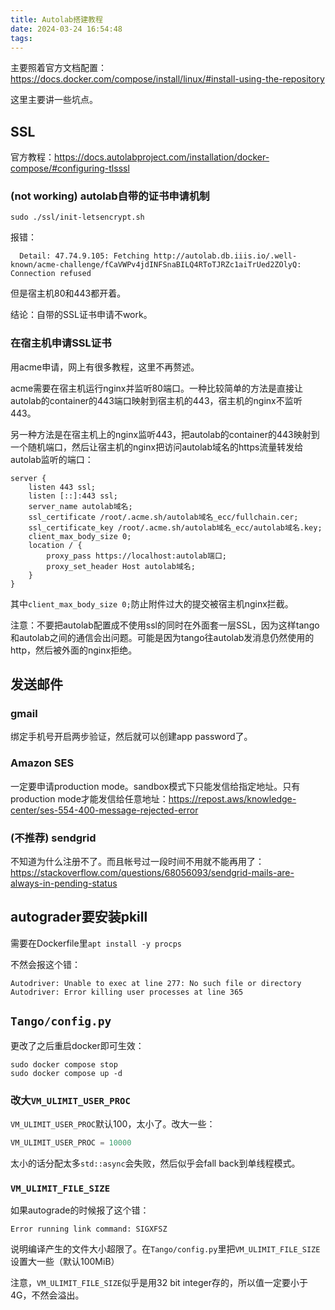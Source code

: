 ```yaml
---
title: Autolab搭建教程
date: 2024-03-24 16:54:48
tags:
---
```


主要照着官方文档配置：<https://docs.docker.com/compose/install/linux/#install-using-the-repository>

这里主要讲一些坑点。

## SSL

官方教程：<https://docs.autolabproject.com/installation/docker-compose/#configuring-tlsssl>

### (not working) autolab自带的证书申请机制

```shell
sudo ./ssl/init-letsencrypt.sh
```

报错：

```text
  Detail: 47.74.9.105: Fetching http://autolab.db.iiis.io/.well-known/acme-challenge/fCaVWPv4jdINFSnaBILQ4RToTJRZc1aiTrUed2ZOlyQ: Connection refused
```

但是宿主机80和443都开着。

结论：自带的SSL证书申请不work。

### 在宿主机申请SSL证书

用acme申请，网上有很多教程，这里不再赘述。

acme需要在宿主机运行nginx并监听80端口。一种比较简单的方法是直接让autolab的container的443端口映射到宿主机的443，宿主机的nginx不监听443。

另一种方法是在宿主机上的nginx监听443，把autolab的container的443映射到一个随机端口，然后让宿主机的nginx把访问autolab域名的https流量转发给autolab监听的端口：

```text
server {
	listen 443 ssl;
	listen [::]:443 ssl;
	server_name autolab域名;
	ssl_certificate /root/.acme.sh/autolab域名_ecc/fullchain.cer;
	ssl_certificate_key /root/.acme.sh/autolab域名_ecc/autolab域名.key;
	client_max_body_size 0;
	location / {
		proxy_pass https://localhost:autolab端口;
		proxy_set_header Host autolab域名;
	}
}
```

其中`client_max_body_size 0;`防止附件过大的提交被宿主机nginx拦截。

注意：不要把autolab配置成不使用ssl的同时在外面套一层SSL，因为这样tango和autolab之间的通信会出问题。可能是因为tango往autolab发消息仍然使用的http，然后被外面的nginx拒绝。

## 发送邮件

### gmail

绑定手机号开启两步验证，然后就可以创建app password了。

### Amazon SES

一定要申请production mode。sandbox模式下只能发信给指定地址。只有production mode才能发信给任意地址：<https://repost.aws/knowledge-center/ses-554-400-message-rejected-error>

### (不推荐) sendgrid

不知道为什么注册不了。而且帐号过一段时间不用就不能再用了：<https://stackoverflow.com/questions/68056093/sendgrid-mails-are-always-in-pending-status>

## autograder要安装pkill

需要在Dockerfile里`apt install -y procps`

不然会报这个错：

```shell
Autodriver: Unable to exec at line 277: No such file or directory
Autodriver: Error killing user processes at line 365
```

## `Tango/config.py`

更改了之后重启docker即可生效：

```shell
sudo docker compose stop
sudo docker compose up -d
```

### 改大`VM_ULIMIT_USER_PROC`

`VM_ULIMIT_USER_PROC`默认100，太小了。改大一些：

```py
VM_ULIMIT_USER_PROC = 10000
```

太小的话分配太多`std::async`会失败，然后似乎会fall back到单线程模式。

### `VM_ULIMIT_FILE_SIZE`

如果autograde的时候报了这个错：

```shell
Error running link command: SIGXFSZ
```

说明编译产生的文件大小超限了。在`Tango/config.py`里把`VM_ULIMIT_FILE_SIZE`设置大一些（默认100MiB）

注意，`VM_ULIMIT_FILE_SIZE`似乎是用32 bit integer存的，所以值一定要小于4G，不然会溢出。
